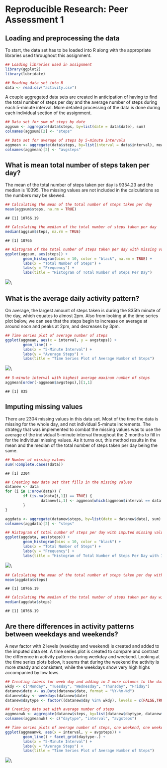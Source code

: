 # Reproducible Research: Peer Assessment 1

## Loading and preprocessing the data

To start, the data set has to be loaded into R along with the appropriate libraries used throughout this assignment. 


```r
## Loading libraries used in assignment
library(ggplot2)
library(lubridate)

## Reading data set into R
data <- read.csv("activity.csv") 
```

A couple aggregated data sets are created in anticipation of having to find the total number of steps per day and the average number of steps during each 5-minute interval. More detailed processing of the data is done during each individual section of the assignment. 


```r
## Data set for sum of steps by date
aggsum <- aggregate(data$steps, by=list(date = data$date), sum)
colnames(aggsum)[2] <- "steps"

## Data set for average of steps by 5-minute intervals
aggmean <- aggregate(data$steps, by=list(interval = data$interval), mean, na.rm = TRUE)
colnames(aggmean)[2] <- "avgsteps"
```


## What is mean total number of steps taken per day?

The mean of the total number of steps taken per day is 9354.23 and the median is 10395. The missing values are not included in the calculations so the numbers may be skewed. 


```r
## Calculating the mean of the total number of steps taken per day
mean(aggsum$steps, na.rm = TRUE)
```

```
## [1] 10766.19
```

```r
## Calculating the median of the total number of steps taken per day
median(aggsum$steps, na.rm = TRUE)
```

```
## [1] 10765
```


```r
## Histogram of the total number of steps taken per day with missing values ommitted
ggplot(aggsum, aes(steps)) + 
        geom_histogram(bins = 10, color = "black", na.rm = TRUE) + 
        labs(x = "Total Number of Steps") + 
        labs(y = "Frequency") + 
        labs(title = "Histogram of Total Number of Steps Per Day")
```

![](PA1_template_files/figure-html/unnamed-chunk-4-1.png)\


## What is the average daily activity pattern?

On average, the largest amount of steps taken is during the 835th minute of the day, which equates to almost 2pm. Also from looking at the time series plot below, we can see that the steps begin to increase on average at around noon and peaks at 2pm, and decreases by 3pm. 


```r
## Time series plot of average number of steps
ggplot(aggmean, aes(x = interval, y = avgsteps)) + 
        geom_line() +
        labs(x = "5-Minute Interval") +
        labs(y = "Average Steps") +
        labs(title = "Time Series Plot of Average Number of Steps")
```

![](PA1_template_files/figure-html/unnamed-chunk-5-1.png)\

```r
## 5-minute interval with highest average maxinum number of steps 
aggmean[order(-aggmean$avgsteps),][1,1]
```

```
## [1] 835
```


## Imputing missing values

There are 2304 missing values in this data set. Most of the time the data is missing for the whole day, and not individual 5-minute increments. The strategy that was implemented to combat the missing values was to use the average of the individual 5-minute interval throughout the 2 months to fill in for the individual missing values. As it turns out, this method results in the mean and the median of the total number of steps taken per day being the same.


```r
## Number of missing values
sum(!complete.cases(data))
```

```
## [1] 2304
```

```r
## Creating new data set that fills in the missing values
datanew <- data
for (i in 1:nrow(data)) {
        if (is.na(data[i,1]) == TRUE) {
                datanew[i,1] <- aggmean[which(aggmean$interval == data[i,3]),2]
        }
}

aggdata <- aggregate(datanew$steps, by=list(date = datanew$date), sum)
colnames(aggdata)[2] <- "steps"

## Histogram of total number of steps per day with imputed missing values
ggplot(aggdata, aes(steps)) + 
        geom_histogram(bins = 10, color = "black") + 
        labs(x = "Total Number of Steps") + 
        labs(y = "Frequency") + 
        labs(title = "Histogram of Total Number of Steps Per Day with Imputed Missing")
```

![](PA1_template_files/figure-html/unnamed-chunk-6-1.png)\

```r
## Calculating the mean of the total number of steps taken per day with imputed missing values
mean(aggdata$steps)
```

```
## [1] 10766.19
```

```r
## Calculating the median of the total number of steps taken per day with imputed missing values
median(aggdata$steps)
```

```
## [1] 10766.19
```

## Are there differences in activity patterns between weekdays and weekends?

A new factor with 2 levels (weekday and weekend) is created and added to the imputed data set. A time series plot is created to compare and contrast the difference in activity patterns during weekday and weekend. Looking at the time series plots below, it seems that during the weekend the activity is more steady and consistent, while the weekdays show very high highs accompanied by low lows. 


```r
## Creating labels for week day and adding in 2 more columns to the data set to sort weekend and weekday
wkdy <- c("Monday", "Tuesday", "Wednesday", "Thursday", "Friday")
datanew$date <- as.Date(datanew$date, format = "%Y-%m-%d")
datanew$day <- weekdays(datanew$date)
datanew$daytype <- factor((datanew$day %in% wkdy), levels = c(FALSE,TRUE), labels = c("Weekend", "Weekday"))

## Creating data set with average number of steps 
aggmeanwk <- aggregate(datanew$steps, by=list(datanew$daytype, datanew$interval), mean)
colnames(aggmeanwk) <- c("daytype", "interval", "avgsteps")

## Time series plots of average number of steps, one weekend, one weekday
ggplot(aggmeanwk, aes(x = interval, y = avgsteps)) + 
        geom_line() + facet_grid(daytype~.) +
        labs(x = "5-Minute Interval") +
        labs(y = "Average Steps") +
        labs(title = "Time Series Plot of Average Number of Steps")
```

![](PA1_template_files/figure-html/unnamed-chunk-7-1.png)\

